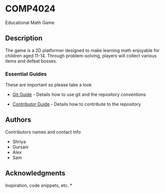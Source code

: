 # COMP4024

Educational Math Game

## Description

The game is a 2D platformer designed to make learning math enjoyable for children aged 11-14. Through problem-solving, players will collect various items and defeat bosses.

### Essential Guides 
These are important so please take a look
* [Git Guide](./GIT_GUIDE.md) - Details how to use git and the repository conventions

* [Contributor Guide](./CONTRIBUTING.md) - Details how to contribute to the repository

## Authors

Contributors names and contact info

* Shriya
* Gursaiv
* Alex
* Sam

## Acknowledgments

Inspiration, code snippets, etc.
* 